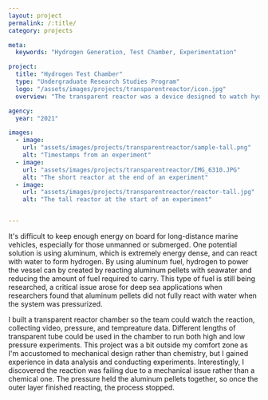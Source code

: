 ```yaml
---
layout: project
permalink: /:title/
category: projects

meta:
  keywords: "Hydrogen Generation, Test Chamber, Experimentation"

project:
  title: "Hydrogen Test Chamber"
  type: "Undergraduate Research Studies Program"
  logo: "/assets/images/projects/transparentreactor/icon.jpg"
  overview: "The transparent reactor was a device designed to watch hydrogen generating aluminum-water reactions to better understand the reaction when pressurized."

agency:
  year: "2021"

images:
  - image:
    url: "assets/images/projects/transparentreactor/sample-tall.png"
    alt: "Timestamps from an experiment"
  - image:
    url: "assets/images/projects/transparentreactor/IMG_6310.JPG"
    alt: "The short reactor at the end of an experiment"
  - image:
    url: "assets/images/projects/transparentreactor/reactor-tall.jpg"
    alt: "The tall reactor at the start of an experiment"


---
```

<p> It's difficult to keep enough energy on board for long-distance marine vehicles, especially for those unmanned or submerged. One potential solution is using aluminum, which is extremely energy dense, and can react with water to form hydrogen. By using aluminum fuel, hydrogen to power the vessel can by created by reacting aluminum pellets with seawater and reducing the amount of fuel required to carry. This type of fuel is still being researched, a critical issue arose for deep sea applications when researchers found that aluminum pellets did not fully react with water when the system was pressurized. </p>

<p> I built a transparent reactor chamber so the team could watch the reaction, collecting video, pressure, and tempreature data. Different lengths of transparent tube could be used in the chamber to run both high and low pressure experiments. This project was a bit outside my comfort zone as I'm accustomed to mechanical design rather than chemistry, but I gained experience in data analysis and conducting experiments. Interestingly, I discovered the reaction was failing due to a mechanical issue rather than a chemical one. The pressure held the aluminum pellets together, so once the outer layer finished reacting, the process stopped. </p>
